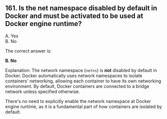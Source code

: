 ## 161. Is the net namespace disabled by default in Docker and must be activated to be used at Docker engine runtime?
A. Yes  
B. No  

The correct answer is:

**B. No**

Explanation:
The network namespace (`netns`) is **not** disabled by default in Docker. Docker automatically uses network namespaces to isolate containers' networking, allowing each container to have its own networking environment. By default, Docker containers are connected to a bridge network unless specified otherwise.

There's no need to explicitly enable the network namespace at Docker engine runtime, as it is a fundamental part of how containers are isolated by default.
